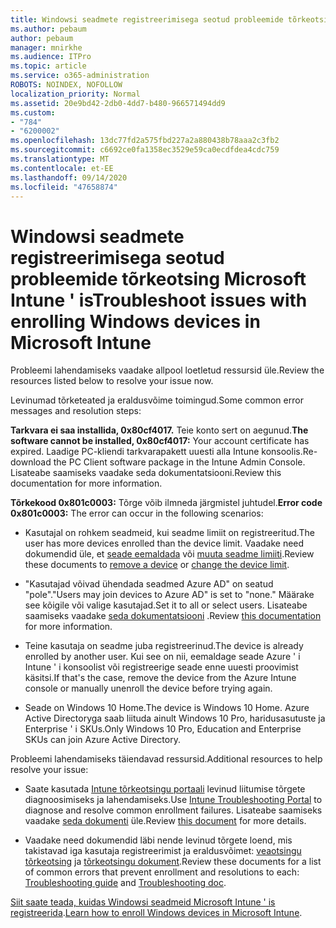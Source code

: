 ```yaml
---
title: Windowsi seadmete registreerimisega seotud probleemide tõrkeotsing Microsoft Intune ' is
ms.author: pebaum
author: pebaum
manager: mnirkhe
ms.audience: ITPro
ms.topic: article
ms.service: o365-administration
ROBOTS: NOINDEX, NOFOLLOW
localization_priority: Normal
ms.assetid: 20e9bd42-2db0-4dd7-b480-966571494dd9
ms.custom:
- "784"
- "6200002"
ms.openlocfilehash: 13dc77fd2a575fbd227a2a880438b78aaa2c3fb2
ms.sourcegitcommit: c6692ce0fa1358ec3529e59ca0ecdfdea4cdc759
ms.translationtype: MT
ms.contentlocale: et-EE
ms.lasthandoff: 09/14/2020
ms.locfileid: "47658874"
---
```

# <a name="troubleshoot-issues-with-enrolling-windows-devices-in-microsoft-intune"></a><span data-ttu-id="14e08-102">Windowsi seadmete registreerimisega seotud probleemide tõrkeotsing Microsoft Intune ' is</span><span class="sxs-lookup"><span data-stu-id="14e08-102">Troubleshoot issues with enrolling Windows devices in Microsoft Intune</span></span>

<span data-ttu-id="14e08-103">Probleemi lahendamiseks vaadake allpool loetletud ressursid üle.</span><span class="sxs-lookup"><span data-stu-id="14e08-103">Review the resources listed below to resolve your issue now.</span></span>
  
<span data-ttu-id="14e08-104">Levinumad tõrketeated ja eraldusvõime toimingud.</span><span class="sxs-lookup"><span data-stu-id="14e08-104">Some common error messages and resolution steps:</span></span>
  
 <span data-ttu-id="14e08-105">**Tarkvara ei saa installida, 0x80cf4017.** Teie konto sert on aegunud.</span><span class="sxs-lookup"><span data-stu-id="14e08-105">**The software cannot be installed, 0x80cf4017:** Your account certificate has expired.</span></span> <span data-ttu-id="14e08-106">Laadige PC-kliendi tarkvarapakett uuesti alla Intune konsoolis.</span><span class="sxs-lookup"><span data-stu-id="14e08-106">Re-download the PC Client software package in the Intune Admin Console.</span></span> <span data-ttu-id="14e08-107">Lisateabe saamiseks vaadake seda dokumentatsiooni.</span><span class="sxs-lookup"><span data-stu-id="14e08-107">Review this documentation for more information.</span></span>
  
 <span data-ttu-id="14e08-108">**Tõrkekood 0x801c0003:** Tõrge võib ilmneda järgmistel juhtudel.</span><span class="sxs-lookup"><span data-stu-id="14e08-108">**Error code 0x801c0003:** The error can occur in the following scenarios:</span></span>
  
-  <span data-ttu-id="14e08-109">Kasutajal on rohkem seadmeid, kui seadme limiit on registreeritud.</span><span class="sxs-lookup"><span data-stu-id="14e08-109">The user has more devices enrolled than the device limit.</span></span> <span data-ttu-id="14e08-110">Vaadake need dokumendid üle, et [seade eemaldada](https://docs.microsoft.com/intune/devices-wipe) või [muuta seadme limiiti](https://docs.microsoft.com/intune/enrollment-restrictions-set#set-device-limit-restrictions).</span><span class="sxs-lookup"><span data-stu-id="14e08-110">Review these documents to [remove a device](https://docs.microsoft.com/intune/devices-wipe) or [change the device limit](https://docs.microsoft.com/intune/enrollment-restrictions-set#set-device-limit-restrictions).</span></span>

-  <span data-ttu-id="14e08-111">"Kasutajad võivad ühendada seadmed Azure AD" on seatud "pole".</span><span class="sxs-lookup"><span data-stu-id="14e08-111">"Users may join devices to Azure AD" is set to "none."</span></span> <span data-ttu-id="14e08-112">Määrake see kõigile või valige kasutajad.</span><span class="sxs-lookup"><span data-stu-id="14e08-112">Set it to all or select users.</span></span> <span data-ttu-id="14e08-113">Lisateabe saamiseks vaadake [seda dokumentatsiooni](https://docs.microsoft.com/azure/active-directory/device-management-azure-portal#configure-device-settings) .</span><span class="sxs-lookup"><span data-stu-id="14e08-113">Review [this documentation](https://docs.microsoft.com/azure/active-directory/device-management-azure-portal#configure-device-settings) for more information.</span></span>

-  <span data-ttu-id="14e08-114">Teine kasutaja on seadme juba registreerinud.</span><span class="sxs-lookup"><span data-stu-id="14e08-114">The device is already enrolled by another user.</span></span> <span data-ttu-id="14e08-115">Kui see on nii, eemaldage seade Azure ' i Intune ' i konsoolist või registreerige seade enne uuesti proovimist käsitsi.</span><span class="sxs-lookup"><span data-stu-id="14e08-115">If that's the case, remove the device from the Azure Intune console or manually unenroll the device before trying again.</span></span>

-  <span data-ttu-id="14e08-116">Seade on Windows 10 Home.</span><span class="sxs-lookup"><span data-stu-id="14e08-116">The device is Windows 10 Home.</span></span> <span data-ttu-id="14e08-117">Azure Active Directoryga saab liituda ainult Windows 10 Pro, haridusasutuste ja Enterprise ' i SKUs.</span><span class="sxs-lookup"><span data-stu-id="14e08-117">Only Windows 10 Pro, Education and Enterprise SKUs can join Azure Active Directory.</span></span>

<span data-ttu-id="14e08-118">Probleemi lahendamiseks täiendavad ressursid.</span><span class="sxs-lookup"><span data-stu-id="14e08-118">Additional resources to help resolve your issue:</span></span>
  
-  <span data-ttu-id="14e08-119">Saate kasutada [Intune tõrkeotsingu portaali](https://devicemanagement.microsoft.com/#blade/Microsoft_Intune_DeviceSettings/TroubleshootBlade) levinud liitumise tõrgete diagnoosimiseks ja lahendamiseks.</span><span class="sxs-lookup"><span data-stu-id="14e08-119">Use [Intune Troubleshooting Portal](https://devicemanagement.microsoft.com/#blade/Microsoft_Intune_DeviceSettings/TroubleshootBlade) to diagnose and resolve common enrollment failures.</span></span> <span data-ttu-id="14e08-120">Lisateabe saamiseks vaadake [seda dokumenti](https://docs.microsoft.com/intune/help-desk-operators) üle.</span><span class="sxs-lookup"><span data-stu-id="14e08-120">Review [this document](https://docs.microsoft.com/intune/help-desk-operators) for more details.</span></span>

-  <span data-ttu-id="14e08-121">Vaadake need dokumendid läbi nende levinud tõrgete loend, mis takistavad iga kasutaja registreerimist ja eraldusvõimet: [veaotsingu tõrkeotsing](https://support.microsoft.com/help/4089533/troubleshooting-windows-device-enrollment-problems-in-microsoft-intune) ja [tõrkeotsingu dokument](https://docs.microsoft.com/intune-classic/troubleshoot/troubleshoot-device-enrollment-in-intune).</span><span class="sxs-lookup"><span data-stu-id="14e08-121">Review these documents for a list of common errors that prevent enrollment and resolutions to each: [Troubleshooting guide](https://support.microsoft.com/help/4089533/troubleshooting-windows-device-enrollment-problems-in-microsoft-intune) and [Troubleshooting doc](https://docs.microsoft.com/intune-classic/troubleshoot/troubleshoot-device-enrollment-in-intune).</span></span>

<span data-ttu-id="14e08-122">[Siit saate teada, kuidas Windowsi seadmeid Microsoft Intune ' is registreerida](https://docs.microsoft.com/intune/windows-enroll).</span><span class="sxs-lookup"><span data-stu-id="14e08-122">[Learn how to enroll Windows devices in Microsoft Intune](https://docs.microsoft.com/intune/windows-enroll).</span></span>

